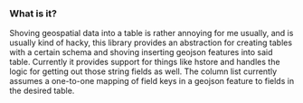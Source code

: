 ### What is it? 

Shoving geospatial data into a table is rather annoying for me usually, and is usually kind of hacky, this library provides an abstraction for creating tables with a certain schema and shoving inserting geojson features into said table. Currently it provides support for things like hstore and handles the logic for getting out those string fields as well. The column list currently assumes a one-to-one mapping of field keys in a geojson feature to fields in the desired table. 



